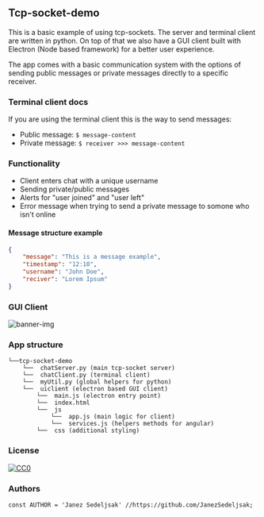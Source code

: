 ## Tcp-socket-demo
This is a basic example of using tcp-sockets. The server and terminal client are written in python. On top of that we also have a GUI client built with Electron (Node based framework) for a better user experience.

The app comes with a basic communication system with the options of sending public messages or private messages directly to a specific receiver.

### Terminal client docs
If you are using the terminal client this is the way to send messages:
* Public message: ```$ message-content```
* Private message: ```$ receiver >>> message-content```

### Functionality
* Client enters chat with a unique username
* Sending private/public messages
* Alerts for "user joined" and "user left"
* Error message when trying to send a private message to somone who isn't online

#### Message structure example
```json
{
    "message": "This is a message example",
    "timestamp": "12:10",
    "username": "John Doe",
    "reciver": "Lorem Ipsum"
}
```

### GUI Client

![banner-img](https://raw.githubusercontent.com/JanezSedeljsak/tcp-socket-demo/main/docs/client-chat.png)

### App structure
```
└──tcp-socket-demo
    └──  chatServer.py (main tcp-socket server)
    └──  chatClient.py (terminal client)
    └──  myUtil.py (global helpers for python)
    └──  uiclient (electron based GUI client)
        └──  main.js (electron entry point)
        └──  index.html 
        └──  js
            └──  app.js (main logic for client)
            └──  services.js (helpers methods for angular)
        └──  css (additional styling)
```

### License

[![CC0](https://licensebuttons.net/p/zero/1.0/88x31.png)](https://creativecommons.org/publicdomain/zero/1.0/)

### Authors

```JS
const AUTHOR = 'Janez Sedeljsak' //https://github.com/JanezSedeljsak;
```
